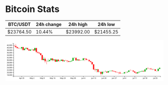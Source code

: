 # Bitcoin Stats

BTC/USDT|24h change|24h high|24h low|
|---|---|---|---|
|$23764.50|10.44%|$23992.00|$21455.25|

<img src="./chart.svg">
